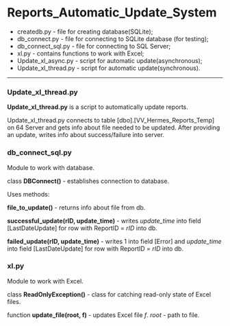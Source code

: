 # Reports_Automatic_Update_System
<ul>
<li>createdb.py - file for creating database(SQLite);</li>
<li>db_connect.py - file for connecting to SQLite database (for testing);</li>
<li>db_connect_sql.py - file for connecting to SQL Server;</li>
<li>xl.py - contains functions to work with Excel;</li>
<li>Update_xl_async.py - script for automatic update(asynchronous);</li>
<li>Update_xl_thread.py - script for automatic update(synchronous).</li>
</ul>
<hr>
<h3>Update_xl_thread.py</h3>
<p><b>Update_xl_thread.py</b> is a script to automatically update reports.</p>
<p>Update_xl_thread.py connects to table [dbo].[VV_Hermes_Reports_Temp] on 64 Server and gets info about file needed to be updated. After providing an update, writes info about success/failure into server.</p>
<h3>db_connect_sql.py</h3>
<p>Module to work with database.</p>
<p>class <b>DBConnect()</b> - establishes connection to database.</p>
<p>Uses methods:</p>
<p><b>file_to_update()</b> - returns info about file from db.</p>
<p><b>successful_update(rID, update_time)</b> - writes <i>update_time</i> into field [LastDateUpdate] for row with ReportID = <i>rID</i> into db.</p>
<p><b>failed_update(rID, update_time)</b> - writes 1 into field [Error] and <i>update_time</i> into field [LastDateUpdate] for row with ReportID = <i>rID</i> into db.</p>
<h3>xl.py</h3>
<p>Module to work with Excel.</p>
<p>class <b>ReadOnlyException()</b> - class for catching read-only state of Excel files.</p>
<p>function <b>update_file(root, f)</b> - updates Excel file <i>f</i>. <i>root</i> - path to file.</p>